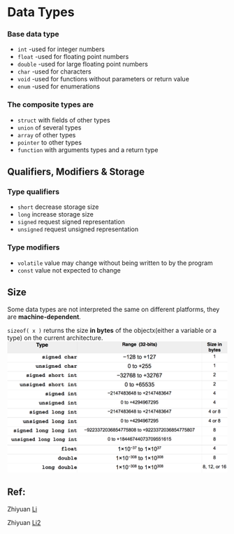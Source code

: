 # Data Types

### Base data type

* `int`     -used for integer numbers
* `float`   -used for floating point numbers
* `double`  -used for large floating point numbers
* `char`    -used for characters
* `void`    -used for functions without parameters or return value
* `enum`    -used for enumerations

### The composite types are

* `struct` with fields of other types
* `union` of several types
* `array` of other types
* `pointer` to other types
* `function` with arguments types and a return type

## Qualifiers, Modifiers & Storage

### Type qualifiers

* `short`         decrease storage size
* `long`           increase storage size
* `signed`         request signed representation
* `unsigned`     request unsigned representation

### Type modifiers

* `volatile`       value may change without being written to by the program
* `const`            value not expected to change

## Size

Some data types are not interpreted the same on different platforms, they are **machine-dependent**.

`sizeof( x )` returns the size **in bytes** of the objectx\(either a variable or a type\) on the current architecture.![](/datatypes/lecture/dataSize.png)

## Ref:

Zhiyuan [Li](https://github.com/sean8purdue/ProgrammingInCgitbook/blob/master/datatypes/lecture/dataTypesWordEndians_Li.pdf)

Zhiyuan [Li2](/datatypes/lecture/dataTypesWordEndians_Li.pdf)



